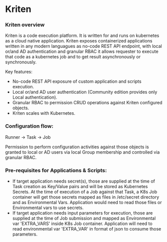 # Kriten

### Kriten overview


Kriten is a code execution platform. It is written for and runs on kubernetes as a cloud native application. Kriten exposes containerized applications written in any modern languagues as no-code REST API endpoint, with local or/and AD authentication and granular RBAC it allows requester to execute that code as a kubernetes job and to get result asynchronously or synchronously. 

Key features:
- No-code REST API exposure of custom application and scripts execution.
- Local or/and AD user authentication (Community edition provides only Local authentication).
- Granular RBAC to permission CRUD operations against Kriten configured objects.
- Kriten scales with Kubernetes.


### Configuration flow:

Runner -> Task -> Job

Permission to perform configuration activities against those objects is granted to local or AD users via local Group membership and controlled via granular RBAC.


### Pre-requisites for Applications & Scripts:

* If target application needs secret(s), those are supplied at the time of Task creation as Key/Value pairs and will be stored as Kubernetes Secrets. At the time of execution of a Job against that Task, a K8s Job container will get those secrets mapped as files in /etc/secret directory and as Environmental Vars. Application would need to read those files or Environmental vars to use secrets.
* If target application needs input parameters for execution, those are supplied at the time of Job submission and mapped as Environmental var 'EXTRA_VARS' inside K8s Job container. Application will need to read environmental var 'EXTRA_VAR' in format of json to consume those parameters.

